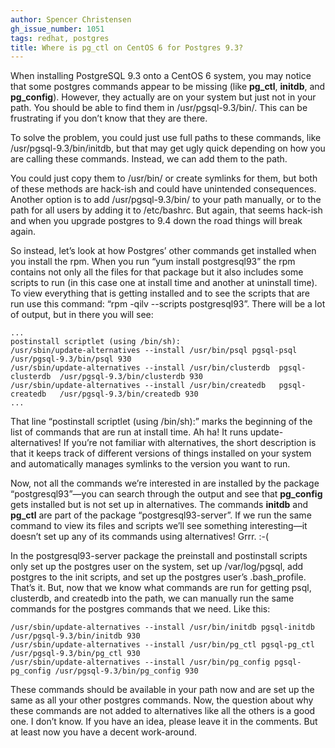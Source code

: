 ```yaml
---
author: Spencer Christensen
gh_issue_number: 1051
tags: redhat, postgres
title: Where is pg_ctl on CentOS 6 for Postgres 9.3?
---
```


When installing PostgreSQL 9.3 onto a CentOS 6 system, you may notice that some postgres commands appear to be missing (like **pg_ctl**, **initdb**, and **pg_config**). However, they actually are on your system but just not in your path. You should be able to find them in /usr/pgsql-9.3/bin/. This can be frustrating if you don’t know that they are there.

To solve the problem, you could just use full paths to these commands, like /usr/pgsql-9.3/bin/initdb, but that may get ugly quick depending on how you are calling these commands. Instead, we can add them to the path.

You could just copy them to /usr/bin/ or create symlinks for them, but both of these methods are hack-ish and could have unintended consequences. Another option is to add /usr/pgsql-9.3/bin/ to your path manually, or to the path for all users by adding it to /etc/bashrc. But again, that seems hack-ish and when you upgrade postgres to 9.4 down the road things will break again.

So instead, let’s look at how Postgres’ other commands get installed when you install the rpm. When you run “yum install postgresql93” the rpm contains not only all the files for that package but it also includes some scripts to run (in this case one at install time and another at uninstall time). To view everything that is getting installed and to see the scripts that are run use this command: “rpm -qilv --scripts postgresql93”. There will be a lot of output, but in there you will see:

```nohighlight
...
postinstall scriptlet (using /bin/sh):
/usr/sbin/update-alternatives --install /usr/bin/psql pgsql-psql /usr/pgsql-9.3/bin/psql 930
/usr/sbin/update-alternatives --install /usr/bin/clusterdb  pgsql-clusterdb  /usr/pgsql-9.3/bin/clusterdb 930
/usr/sbin/update-alternatives --install /usr/bin/createdb   pgsql-createdb   /usr/pgsql-9.3/bin/createdb 930
...
```

That line “postinstall scriptlet (using /bin/sh):” marks the beginning of the list of commands that are run at install time. Ah ha! It runs update-alternatives! If you’re not familiar with alternatives, the short description is that it keeps track of different versions of things installed on your system and automatically manages symlinks to the version you want to run.

Now, not all the commands we’re interested in are installed by the package “postgresql93”—​you can search through the output and see that **pg_config** gets installed but is not set up in alternatives. The commands **initdb** and **pg_ctl** are part of the package “postgresql93-server”. If we run the same command to view its files and scripts we’ll see something interesting—​it doesn’t set up any of its commands using alternatives! Grrr. :-(

In the postgresql93-server package the preinstall and postinstall scripts only set up the postgres user on the system, set up /var/log/pgsql, add postgres to the init scripts, and set up the postgres user’s .bash_profile. That’s it. But, now that we know what commands are run for getting psql, clusterdb, and createdb into the path, we can manually run the same commands for the postgres commands that we need. Like this:

```nohighlight
/usr/sbin/update-alternatives --install /usr/bin/initdb pgsql-initdb /usr/pgsql-9.3/bin/initdb 930
/usr/sbin/update-alternatives --install /usr/bin/pg_ctl pgsql-pg_ctl /usr/pgsql-9.3/bin/pg_ctl 930
/usr/sbin/update-alternatives --install /usr/bin/pg_config pgsql-pg_config /usr/pgsql-9.3/bin/pg_config 930
```

These commands should be available in your path now and are set up the same as all your other postgres commands. Now, the question about why these commands are not added to alternatives like all the others is a good one. I don’t know. If you have an idea, please leave it in the comments. But at least now you have a decent work-around.
